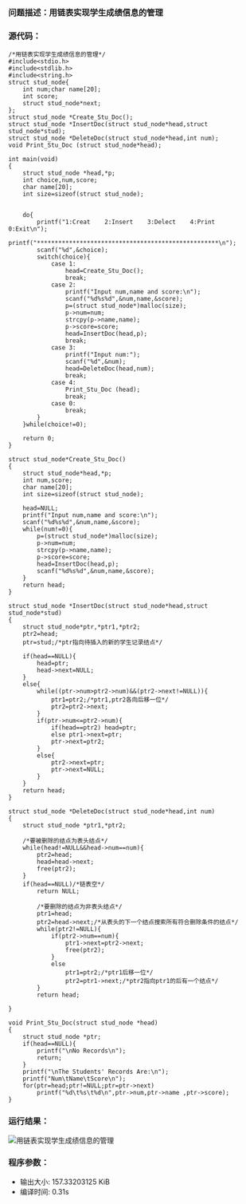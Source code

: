 ### 问题描述：用链表实现学生成绩信息的管理
### 源代码：
	/*用链表实现学生成绩信息的管理*/
	#include<stdio.h>
	#include<stdlib.h>
	#include<string.h>
	struct stud_node{
		int num;char name[20];
		int score;
		struct stud_node*next;
	}; 
	struct stud_node *Create_Stu_Doc();
	struct stud_node *InsertDoc(struct stud_node*head,struct stud_node*stud);
	struct stud_node *DeleteDoc(struct stud_node*head,int num);
	void Print_Stu_Doc (struct stud_node*head);
	
	int main(void)
	{
		struct stud_node *head,*p;
		int choice,num,score;
		char name[20];
		int size=sizeof(struct stud_node);
	
		
		do{
			printf("1:Creat    2:Insert    3:Delect    4:Print    0:Exit\n");
			printf("***************************************************\n");
			scanf("%d",&choice);
			switch(choice){
				case 1:
					head=Create_Stu_Doc();
					break;
				case 2:
					printf("Input num,name and score:\n");
					scanf("%d%s%d",&num,name,&score);
					p=(struct stud_node*)malloc(size);
					p->num=num;
					strcpy(p->name,name);
					p->score=score;
					head=InsertDoc(head,p);
					break;
				case 3:
					printf("Input num:");
					scanf("%d",&num);
					head=DeleteDoc(head,num);
					break;
				case 4:
					Print_Stu_Doc (head);
					break;
				case 0:
					break;	
			}
		}while(choice!=0);
		
		return 0;
	}
	
	struct stud_node*Create_Stu_Doc()
	{
		struct stud_node*head,*p;
		int num,score;
		char name[20];
		int size=sizeof(struct stud_node);
		
		head=NULL;
		printf("Input num,name and score:\n");
		scanf("%d%s%d",&num,name,&score);
		while(num!=0){
			p=(struct stud_node*)malloc(size);
			p->num=num;
			strcpy(p->name,name);
			p->score=score;
			head=InsertDoc(head,p);
			scanf("%d%s%d",&num,name,&score);
		}
		return head;
	}
	
	struct stud_node *InsertDoc(struct stud_node*head,struct stud_node*stud)
	{
		struct stud_node*ptr,*ptr1,*ptr2;
		ptr2=head;
		ptr=stud;/*ptr指向待插入的新的学生记录结点*/
		
		if(head==NULL){
			head=ptr;
			head->next=NULL;
		} 
		else{
			while((ptr->num>ptr2->num)&&(ptr2->next!=NULL)){
				ptr1=ptr2;/*ptr1,ptr2各向后移一位*/
				ptr2=ptr2->next;
			}
			if(ptr->num<=ptr2->num){
				if(head==ptr2) head=ptr;
				else ptr1->next=ptr;
				ptr->next=ptr2;
			}
			else{
				ptr2->next=ptr;
				ptr->next=NULL;
			}
		}
		return head;
	}
	
	struct stud_node *DeleteDoc(struct stud_node*head,int num)
	{
		struct stud_node *ptr1,*ptr2;
		
		/*要被删除的结点为表头结点*/
		while(head!=NULL&&head->num==num){
			ptr2=head;
			head=head->next;
			free(ptr2);
		} 
		if(head==NULL)/*链表空*/
			return NULL;
		
			/*要删除的结点为非表头结点*/
			ptr1=head;
			ptr2=head->next;/*从表头的下一个结点搜索所有符合删除条件的结点*/	 
			while(ptr2!=NULL){
				if(ptr2->num==num){
					ptr1->next=ptr2->next;
					free(ptr2);
				}
				else
					ptr1=ptr2;/*ptr1后移一位*/
					ptr2=ptr1->next;/*ptr2指向ptr1的后有一个结点*/
			}
			return head; 
			
	}
	
	void Print_Stu_Doc(struct stud_node *head)
	{
		struct stud_node *ptr;
		if(head==NULL){
			printf("\nNo Records\n");
			return;
		}
		printf("\nThe Students' Records Are:\n");
		printf("Num\tName\tScore\n");
		for(ptr=head;ptr!=NULL;ptr=ptr->next)
			printf("%d\t%s\t%d\n",ptr->num,ptr->name ,ptr->score);
	}
### 运行结果：
![用链表实现学生成绩信息的管理](https://upload-images.jianshu.io/upload_images/6770220-e423eab41f7b811f.png?imageMogr2/auto-orient/strip%7CimageView2/2/w/1240)

### 程序参数：
- 输出大小: 157.33203125 KiB
- 编译时间: 0.31s

